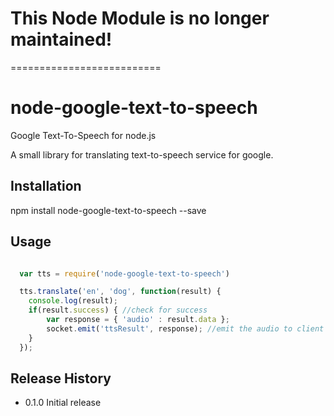 This Node Module is no longer maintained!
==========================
==========================

node-google-text-to-speech
==========================

Google Text-To-Speech for node.js

A small library for translating text-to-speech service for google.

## Installation

  npm install node-google-text-to-speech --save

## Usage

```js

  var tts = require('node-google-text-to-speech')

  tts.translate('en', 'dog', function(result) {
  	console.log(result); 
  	if(result.success) { //check for success
  		var response = { 'audio' : result.data };
  		socket.emit('ttsResult', response); //emit the audio to client
  	}
  });

```

## Release History

* 0.1.0 Initial release
